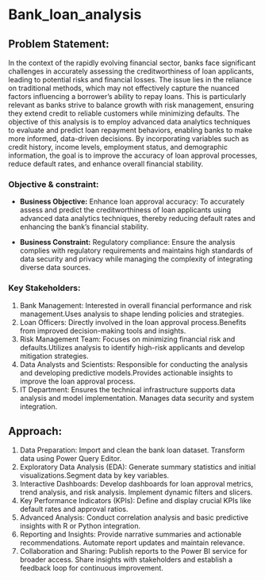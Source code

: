 # Bank_loan_analysis

## Problem Statement:
In the context of the rapidly evolving financial sector, banks face significant challenges in accurately assessing the creditworthiness of loan applicants, leading to potential risks and financial losses. The issue lies in the reliance on traditional methods, which may not effectively capture the nuanced factors influencing a borrower’s ability to repay loans. This is particularly relevant as banks strive to balance growth with risk management, ensuring they extend credit to reliable customers while minimizing defaults. The objective of this analysis is to employ advanced data analytics techniques to evaluate and predict loan repayment behaviors, enabling banks to make more informed, data-driven decisions. By incorporating variables such as credit history, income levels, employment status, and demographic information, the goal is to improve the accuracy of loan approval processes, reduce default rates, and enhance overall financial stability.

### Objective & constraint:
  - **Business Objective:**
Enhance loan approval accuracy: To accurately assess and predict the creditworthiness of loan applicants using advanced data analytics techniques, thereby reducing default rates and enhancing the bank’s financial stability.

  - **Business Constraint:**
Regulatory compliance: Ensure the analysis complies with regulatory requirements and maintains high standards of data security and privacy while managing the complexity of integrating diverse data sources.

### Key Stakeholders: 
1. Bank Management: Interested in overall financial performance and risk management.Uses analysis to shape lending policies and strategies.
2. Loan Officers: Directly involved in the loan approval process.Benefits from improved decision-making tools and insights.
3. Risk Management Team: Focuses on minimizing financial risk and defaults.Utilizes analysis to identify high-risk applicants and develop mitigation strategies.
4. Data Analysts and Scientists: Responsible for conducting the analysis and developing predictive models.Provides actionable insights to improve the loan approval process.
5. IT Department: Ensures the technical infrastructure supports data analysis and model implementation. Manages data security and system integration.

## Approach:
1. Data Preparation: Import and clean the bank loan dataset. Transform data using Power Query Editor.
2. Exploratory Data Analysis (EDA): Generate summary statistics and initial visualizations.Segment data by key variables.
3. Interactive Dashboards: Develop dashboards for loan approval metrics, trend analysis, and risk analysis. Implement dynamic filters and slicers.
4. Key Performance Indicators (KPIs): Define and display crucial KPIs like default rates and approval ratios.
5. Advanced Analysis: Conduct correlation analysis and basic predictive insights with R or Python integration.
6. Reporting and Insights: Provide narrative summaries and actionable recommendations. Automate report updates and maintain relevance.
7. Collaboration and Sharing: Publish reports to the Power BI service for broader access. Share insights with stakeholders and establish a feedback loop for continuous improvement.
